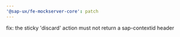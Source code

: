 ```yaml
---
'@sap-ux/fe-mockserver-core': patch
---
```


fix: the sticky 'discard' action must not return a sap-contextid header

